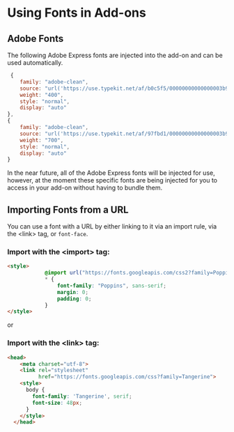 # Using Fonts in Add-ons

## Adobe Fonts
The following Adobe Express fonts are injected into the add-on and can be used automatically. 

```js
 {
    family: "adobe-clean",
    source: "url('https://use.typekit.net/af/b0c5f5/00000000000000003b9b3f85/27/l?primer=7cdcb44be4a7db8877ffa5c0007b8dd865b3bbc383831fe2ea177f62257a9191&fvd=n4&v=3') format('woff2'), url('https://use.typekit.net/af/b0c5f5/00000000000000003b9b3f85/27/d?primer=7cdcb44be4a7db8877ffa5c0007b8dd865b3bbc383831fe2ea177f62257a9191&fvd=n4&v=3') format('woff'), url(https://use.typekit.net/af/b0c5f5/00000000000000003b9b3f85/27/a?primer=7cdcb44be4a7db8877ffa5c0007b8dd865b3bbc383831fe2ea177f62257a9191&fvd=n4&v=3) format('opentype')",
    weight: "400",
    style: "normal",
    display: "auto"
},
{
    family: "adobe-clean",
    source: "url('https://use.typekit.net/af/97fbd1/00000000000000003b9b3f88/27/l?primer=7cdcb44be4a7db8877ffa5c0007b8dd865b3bbc383831fe2ea177f62257a9191&fvd=n7&v=3') format('woff2'), url('https://use.typekit.net/af/97fbd1/00000000000000003b9b3f88/27/d?primer=7cdcb44be4a7db8877ffa5c0007b8dd865b3bbc383831fe2ea177f62257a9191&fvd=n7&v=3') format('woff'), url('https://use.typekit.net/af/97fbd1/00000000000000003b9b3f88/27/a?primer=7cdcb44be4a7db8877ffa5c0007b8dd865b3bbc383831fe2ea177f62257a9191&fvd=n7&v=3') format('opentype')",
    weight: "700",
    style: "normal",
    display: "auto"
}
```

<InlineAlert slots="text" variant="info"/>

In the near future, all of the Adobe Express fonts will be injected for use, however, at the moment these specific fonts are being injected for you to access in your add-on without having to bundle them.

## Importing Fonts from a URL
You can use a font with a URL by either linking to it via an import rule, via the &lt;link&gt; tag, or `font-face`.


<InlineAlert slots="text" variant="success"/>

### Import with the &lt;import&gt; tag:
```html
<style>
            @import url("https://fonts.googleapis.com/css2?family=Poppins:wght@200;300;400;500;600;700&display=swap");
            * {
                font-family: "Poppins", sans-serif;
                margin: 0;
                padding: 0;
            }
</style>
```

or 

### Import with the &lt;link&gt; tag:

```html
<head>
    <meta charset="utf-8">
    <link rel="stylesheet"
          href="https://fonts.googleapis.com/css?family=Tangerine">
    <style>
      body {
        font-family: 'Tangerine', serif;
        font-size: 48px;
      }
    </style>
  </head>
  ```